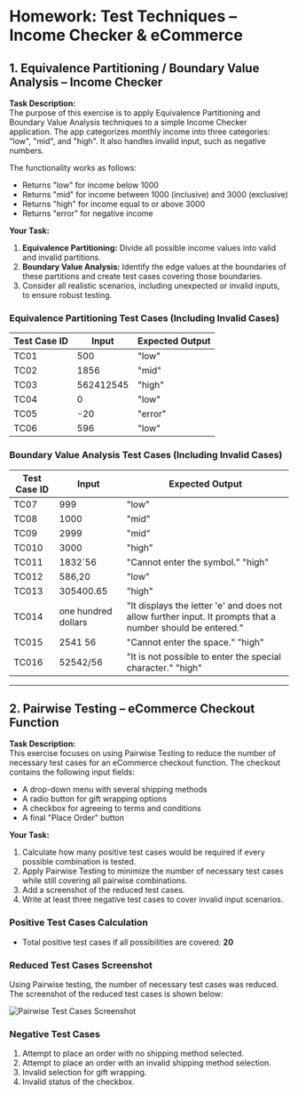 # Homework: Test Techniques – Income Checker & eCommerce

## 1. Equivalence Partitioning / Boundary Value Analysis – Income Checker

**Task Description:**  
The purpose of this exercise is to apply Equivalence Partitioning and Boundary Value Analysis techniques to a simple Income Checker application. The app categorizes monthly income into three categories: "low", "mid", and "high". It also handles invalid input, such as negative numbers.  

The functionality works as follows:  
- Returns "low" for income below 1000  
- Returns "mid" for income between 1000 (inclusive) and 3000 (exclusive)  
- Returns "high" for income equal to or above 3000  
- Returns "error" for negative income  

**Your Task:**  
1. **Equivalence Partitioning:** Divide all possible income values into valid and invalid partitions.  
2. **Boundary Value Analysis:** Identify the edge values at the boundaries of these partitions and create test cases covering those boundaries.  
3. Consider all realistic scenarios, including unexpected or invalid inputs, to ensure robust testing.  

### Equivalence Partitioning Test Cases (Including Invalid Cases)

| Test Case ID | Input       | Expected Output |
|--------------|------------|----------------|
| TC01         | 500        | "low"          |
| TC02         | 1856       | "mid"          |
| TC03         | 562412545  | "high"         |
| TC04         | 0          | "low"          |
| TC05         | -20        | "error"        |
| TC06         | 596        | "low"          |

### Boundary Value Analysis Test Cases (Including Invalid Cases)

| Test Case ID | Input            | Expected Output                                                                 |
|--------------|-----------------|-------------------------------------------------------------------------------|
| TC07         | 999             | "low"                                                                          |
| TC08         | 1000            | "mid"                                                                          |
| TC09         | 2999            | "mid"                                                                          |
| TC010        | 3000            | "high"                                                                         |
| TC011        | 1832`56         | "Cannot enter the symbol." "high"                                              |
| TC012        | 586,20          | "low"                                                                          |
| TC013        | 305400.65       | "high"                                                                         |
| TC014        | one hundred dollars | "It displays the letter 'e' and does not allow further input. It prompts that a number should be entered." |
| TC015        | 2541 56         | "Cannot enter the space." "high"                                              |
| TC016        | 52542/56        | "It is not possible to enter the special character." "high"                   |

---

## 2. Pairwise Testing – eCommerce Checkout Function

**Task Description:**  
This exercise focuses on using Pairwise Testing to reduce the number of necessary test cases for an eCommerce checkout function. The checkout contains the following input fields:  

- A drop-down menu with several shipping methods  
- A radio button for gift wrapping options  
- A checkbox for agreeing to terms and conditions  
- A final "Place Order" button  

**Your Task:**  
1. Calculate how many positive test cases would be required if every possible combination is tested.  
2. Apply Pairwise Testing to minimize the number of necessary test cases while still covering all pairwise combinations.  
3. Add a screenshot of the reduced test cases.  
4. Write at least three negative test cases to cover invalid input scenarios.  

### Positive Test Cases Calculation

- Total positive test cases if all possibilities are covered: **20**

### Reduced Test Cases Screenshot

Using Pairwise testing, the number of necessary test cases was reduced.  
The screenshot of the reduced test cases is shown below:

![Pairwise Test Cases Screenshot](screenshot.png)

### Negative Test Cases

1. Attempt to place an order with no shipping method selected.  
2. Attempt to place an order with an invalid shipping method selection.  
3. Invalid selection for gift wrapping.  
4. Invalid status of the checkbox.  

